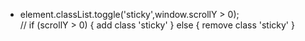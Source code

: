  * element.classList.toggle('sticky',window.scrollY > 0);  
        // if (scrollY > 0) { add class 'sticky' } else { remove class 'sticky' } 
